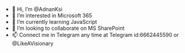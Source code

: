 - 👋 Hi, I’m @AdnanKsi
- 👀 I’m interested in Microsoft 365
- 🌱 I’m currently learning JavaScript
- 💞️ I’m looking to collaborate on MS SharePoint
- 📫 Connect me in Telegram any time at Telegram id:6662445590 or @LikeAVisionary

<!---
Never Lose Consistency
Cause you are LikeAVisionary
